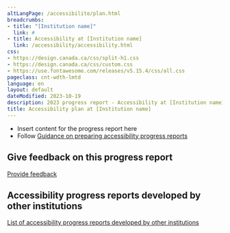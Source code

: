 ```yaml
---
altLangPage: /accessibilite/plan.html
breadcrumbs:
- title: "[Institution name]"
  link: #
- title: Accessibility at [Institution name]
  link: /accessibility/accessibility.html
css:
- https://design.canada.ca/css/split-h1.css
- https://design.canada.ca/css/custom.css
- https://use.fontawesome.com/releases/v5.15.4/css/all.css
pageclass: cnt-wdth-lmtd
language: en
layout: default
dateModified: 2023-10-19
description: 2023 progress report - Accessibility at [Institution name]
title: Accessibility plan at [Institution name]
---
```


* Insert content for the progress report here
* Follow [Guidance on preparing accessibility progress reports](https://www.canada.ca/en/employment-social-development/programs/accessible-canada-regulations-guidance/progress-reports/preparing.html)

## Give feedback on this progress report

[Provide feedback](#)

## Accessibility progress reports developed by other institutions

[List of accessibility progress reports developed by other institutions](https://search.open.canada.ca/opendata/?collection=accessibiliy_plans&page=1&sort=metadata_modified+desc)
